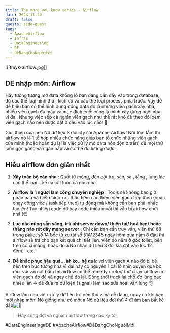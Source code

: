 ```yaml
---
title: The more you know series - Airflow
date: 2024-11-30
draft: false
quests: side-quest
tags:
  - ApacheAirflow
  - Infras
  - DataEngineering
  - DE
  - DễDàngChoNgườiMới
---
```


![[tmyk-airflow.jpg]]
## DE nhập môn: Airflow

Hãy tưởng tượng mớ data khổng lồ bạn đang cần đẩy vào trong database, đủ các thể loại hình thù , kích cỡ và các thể loại process phía trước. Vậy để dễ hiểu bạn có thể hình dung đống data đó là những viên gạch xây nhà, nhiều viên gạch đủ màu và mục đích cuối cùng là mình xây dựng ngôi nhà vĩ đại. Nhưng việc sếp cả nghìn viên gạch như thế rất khó để theo dõi xem viên gạch nào nên được đặt ở đâu vào lúc nào! 🧐

Giới thiệu của anh Nô dữ liệu 3 đời cty sài Apache Airflow! Nói tóm tắm thì airflow nó là 1 tổ hợp nhiều chức năng giúp bạn tổ chức những viên gạch của mình (hoặc hoán dụ lại là việc xử lý mớ data hỗn độn ở trên) để mọi thứ luôn gọn gàng và ngăn nắp và có thể đo lường được.

## Hiểu airflow đơn giản nhất

1. **Xây toàn bộ căn nhà** : Quất từ móng, đến cột trụ, sàn, sà , tầng , lửng lác các thể loại... kể cả cất luôn cả nóc nhà.

2. **Airflow là 1 người làm công chuyên nghiệp** : Tools sẽ không bao giờ phàn nàn và biết chính xác thời điểm cần thêm viên gạch tiếp theo (hoặc chạy công việc / task tiếp theo) tự động mà không cần bạn phải nhấc tay lên! Tuy nhiên code dở hay code thiếu muối thì vẫn bị airflow chửi nhá !😊

3. **Lúc nào cũng sẵn sàng, trừ phi server down/ thiên tai/ hoả hạn/ hoặc thằng nào rút dây mạng server** : Chỉ cần bạn cần truy vấn, viên thứ 68 trong pallet số 14 bốc từ xe tải số 51A12345 ngày hôm qua nằm ở đâu thì airflow sẽ trả cho bạn kết quả chi tiết liền. viên đó nằm ở góc toilet, bên trên có xi măng, hoặc do a Nô nhân dữ liệu 3 đời kia đặt vào lúc 12 đêm... etc.

4. **Dễ khắc phục hậu quả... àh ko.. hệ quả**: vd viên gạch A nào đó bị bể nên trên bức tường nhà vĩ đại này có nguyên 1 cái lỗ nhìn xuyên qua bờ rào. với vài nút bấm thì airflow có thể remedy / retry/ thử chạy lại flow có viên gạch đó để vá ngay chỗ đó lại. Đồng thời track lại chỗ đó lủng bao nhiêu lần => để đưa ra dữ kiện (signal) làm sao sửa hoài vẫn lủng 👌

Airflow làm cho việc xử lý dữ liệu trở nên thú vị và dễ dàng, ngay cả khi bạn mới nhập môn! Nó giống như có một a Nô dữ liệu đời thứ 4 đi ám bạn bất kể đâu![🚀](https://static.xx.fbcdn.net/images/emoji.php/v9/tc6/1/16/1f680.png)


> Hãy cùng đợi và nghịch airflow trong các kỳ tới.


#DataEngineering#DE #ApacheAirflow#DễDàngChoNgườiMới 